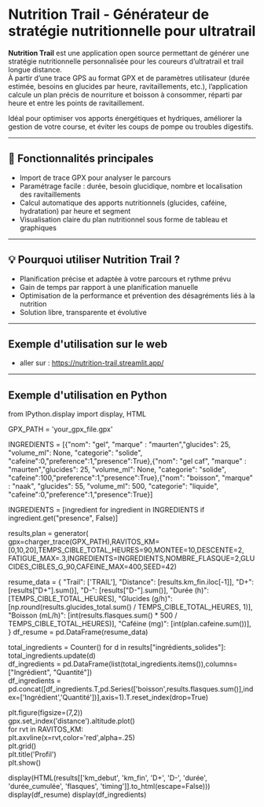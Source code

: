 # Nutrition Trail - Générateur de stratégie nutritionnelle pour ultratrail


**Nutrition Trail** est une application open source permettant de générer une stratégie nutritionnelle personnalisée pour les coureurs d’ultratrail et trail longue distance.  
À partir d’une trace GPS au format GPX et de paramètres utilisateur (durée estimée, besoins en glucides par heure, ravitaillements, etc.), l’application calcule un plan précis de nourriture et boisson à consommer, réparti par heure et entre les points de ravitaillement.  

Idéal pour optimiser vos apports énergétiques et hydriques, améliorer la gestion de votre course, et éviter les coups de pompe ou troubles digestifs.

---

## 🎯 Fonctionnalités principales

- Import de trace GPX pour analyser le parcours  
- Paramétrage facile : durée, besoin glucidique, nombre et localisation des ravitaillements  
- Calcul automatique des apports nutritionnels (glucides, caféine, hydratation) par heure et segment  
- Visualisation claire du plan nutritionnel sous forme de tableau et graphiques  

---

## 💡 Pourquoi utiliser Nutrition Trail ?

- Planification précise et adaptée à votre parcours et rythme prévu  
- Gain de temps par rapport à une planification manuelle  
- Optimisation de la performance et prévention des désagréments liés à la nutrition  
- Solution libre, transparente et évolutive  

---
## Exemple d'utilisation sur le web

- aller sur : https://nutrition-trail.streamlit.app/
  
---

## Exemple d'utilisation en Python

from IPython.display import display, HTML

GPX_PATH = 'your_gpx_file.gpx'

INGREDIENTS = [{"nom": "gel", "marque" : "maurten","glucides": 25, "volume_ml": None, "categorie": "solide", "cafeine":0,"preference":1,"presence":True},{"nom": "gel caf", "marque" : "maurten","glucides": 25, "volume_ml": None, "categorie": "solide", "cafeine":100,"preference":1,"presence":True},{"nom": "boisson", "marque" : "naak", "glucides": 55, "volume_ml": 500, "categorie": "liquide", "cafeine":0,"preference":1,"presence":True}]

INGREDIENTS = [ingredient for ingredient in INGREDIENTS if ingredient.get("presence", False)]

results,plan = generator(  
gpx=charger_trace(GPX_PATH),RAVITOS_KM=[0,10,20],TEMPS_CIBLE_TOTAL_HEURES=90,MONTEE=10,DESCENTE=2,  
FATIGUE_MAX=.3,INGREDIENTS=INGREDIENTS,NOMBRE_FLASQUE=2,GLUCIDES_CIBLES_G_90,CAFEINE_MAX=400,SEED=42)  


resume_data = {
    "Trail": ['TRAIL'],
    "Distance": [results.km_fin.iloc[-1]],
    "D+": [results["D+"].sum()],
    "D-": [results["D-"].sum()],
    "Durée (h)": [TEMPS_CIBLE_TOTAL_HEURES],
    "Glucides (g/h)": [np.round(results.glucides_total.sum() / TEMPS_CIBLE_TOTAL_HEURES, 1)],
    "Boisson (mL/h)": [int(results.flasques.sum() * 500 / TEMPS_CIBLE_TOTAL_HEURES)],
    "Caféine (mg)": [int(plan.cafeine.sum())],
}
df_resume = pd.DataFrame(resume_data)


total_ingredients = Counter()
for d in results["ingrédients_solides"]:
    total_ingredients.update(d)  
df_ingredients = pd.DataFrame(list(total_ingredients.items()),columns=["Ingrédient", "Quantité"])  
df_ingredients = pd.concat([df_ingredients.T,pd.Series(['boisson',results.flasques.sum()],index=['Ingrédient','Quantité'])],axis=1).T.reset_index(drop=True)  


plt.figure(figsize=(7,2))  
gpx.set_index('distance').altitude.plot()  
for rvt in RAVITOS_KM:  
    plt.axvline(x=rvt,color='red',alpha=.25)  
plt.grid()  
plt.title('Profil')  
plt.show()  


display(HTML(results[['km_debut', 'km_fin', 'D+', 'D-', 'durée', 'durée_cumulée', 'flasques', 'timing']].to_html(escape=False)))
display(df_resume)
display(df_ingredients)


